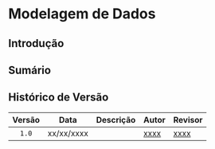 # Modelagem de Dados

## Introdução

## Sumário

## Histórico de Versão

| Versão | Data | Descrição | Autor | Revisor |
| :----: | ---- | --------- | ----- | ------- |
| `1.0`  |xx/xx/xxxx|  | [xxxx](xxxx) |[xxxx](xxxx)  |